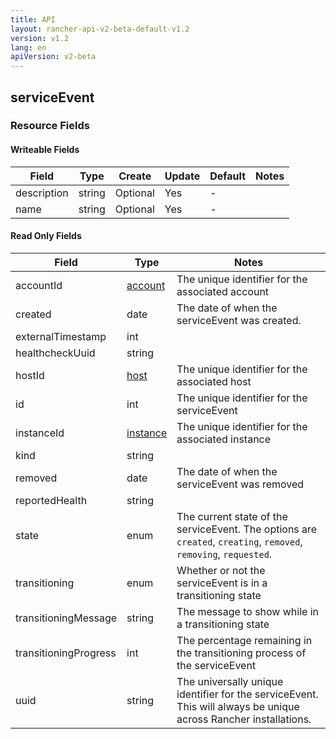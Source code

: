 ```yaml
---
title: API
layout: rancher-api-v2-beta-default-v1.2
version: v1.2
lang: en
apiVersion: v2-beta
---
```


## serviceEvent



### Resource Fields

#### Writeable Fields

Field | Type | Create | Update | Default | Notes
---|---|---|---|---|---
description | string | Optional | Yes | - | 
name | string | Optional | Yes | - | 


#### Read Only Fields

Field | Type   | Notes
---|---|---
accountId | [account]({{site.baseurl}}/rancher/{{page.version}}/{{page.lang}}/api/{{page.apiVersion}}/api-resources/account/)  | The unique identifier for the associated account
created | date  | The date of when the serviceEvent was created.
externalTimestamp | int  | 
healthcheckUuid | string  | 
hostId | [host]({{site.baseurl}}/rancher/{{page.version}}/{{page.lang}}/api/{{page.apiVersion}}/api-resources/host/)  | The unique identifier for the associated host
id | int  | The unique identifier for the serviceEvent
instanceId | [instance]({{site.baseurl}}/rancher/{{page.version}}/{{page.lang}}/api/{{page.apiVersion}}/api-resources/instance/)  | The unique identifier for the associated instance
kind | string  | 
removed | date  | The date of when the serviceEvent was removed
reportedHealth | string  | 
state | enum  | The current state of the serviceEvent. The options are `created`, `creating`, `removed`, `removing`, `requested`.
transitioning | enum  | Whether or not the serviceEvent is in a transitioning state
transitioningMessage | string  | The message to show while in a transitioning state
transitioningProgress | int  | The percentage remaining in the transitioning process of the serviceEvent
uuid | string  | The universally unique identifier for the serviceEvent. This will always be unique across Rancher installations.


<br>
